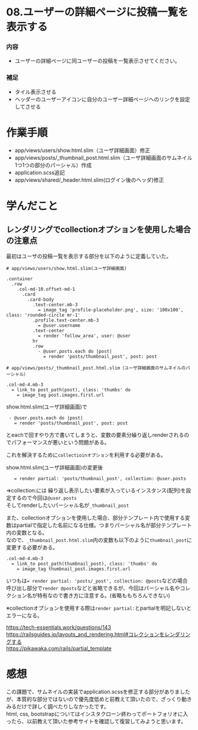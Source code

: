 # 08.ユーザーの詳細ページに投稿一覧を表示する  
### 内容
- ユーザーの詳細ページに同ユーザーの投稿を一覧表示させてください。
### 補足
- タイル表示させる
- ヘッダーのユーザーアイコンに自分のユーザー詳細ページへのリンクを設定してさせる
  
# 作業手順
- app/views/users/show.html.slim（ユーザ詳細画面）修正
- app/views/posts/_thumbnail_post.html.slim（ユーザ詳細画面のサムネイル1つ1つの部分のパーシャル）作成
- application.scss追記
- app/views/shared/_header.html.slim(ログイン後のヘッダ)修正
  
# 学んだこと
## レンダリングでcollectionオプションを使用した場合の注意点
最初はユーザの投稿一覧を表示する部分を以下のように定義していた。
```
# app/views/users/show.html.slim(ユーザ詳細画面)

.container
  .row
    .col-md-10.offset-md-1
      .card
        .card-body
          .text-center.mb-3
            = image_tag 'profile-placeholder.png', size: '100x100', class: 'rounded-circle mr-1'
          .profile.text-center.mb-3
            = @user.username
          .text-center
            = render 'follow_area', user: @user
          hr
          .row
            - @user.posts.each do |post|
              = render 'posts/thumbnail_post', post: post
```

```
# app/views/posts/_thumbnail_post.html.slim（ユーザ詳細画面のサムネイルのパーシャル）

.col-md-4.mb-3
  = link_to post_path(post), class: 'thumbs' do
    = image_tag post.images.first.url
```
  
show.html.slim(ユーザ詳細画面)で  
``` 
 - @user.posts.each do |post|
   = render 'posts/thumbnail_post', post: post
```
とeachで回すやり方で書いてしまうと、変数の要素分繰り返しrenderされるのでパフォーマンスが悪いという問題がある。  
  
これを解決するために`collectioinオプション`を利用する必要がある。  
  
show.html.slim(ユーザ詳細画面)の変更後  
```
   = render partial: 'posts/thumbnail_post', collection: @user.posts
```
=>collection:には 繰り返し表示したい要素が入っているインスタンス(配列)を設定するので今回は`@user.posts`  
そしてrenderしたいパーシャル名が`_thumbnail_post`  
  
また、collectionオプションを使用した場合、部分テンプレート内で使用する変数はpartialで指定した名前になる仕様。つまりパーシャル名が部分テンプレート内の変数となる。  
なので、`_thumbnail_post.html.slim`内の変数も以下のように`thumbnail_post`に変更する必要がある。  
```
.col-md-4.mb-3
  = link_to post_path(thumbnail_post), class: 'thumbs' do
    = image_tag thumbnail_post.images.first.url
```
  
いつもは`= render partial: 'posts/_post', collection: @posts`などの場合呼び出し部分で`render @posts`などと省略できるが、今回はパーシャル名やコレクション名が特有なので書き方に注意する。(省略ももちろんできない)  
  
※collectionオプションを使用する際は`render partial:`とpartialを明記しないとエラーになる。  
  
https://tech-essentials.work/questions/143  
https://railsguides.jp/layouts_and_rendering.html#コレクションをレンダリングする  
https://pikawaka.com/rails/partial_template  
  
# 感想
この課題で、サムネイルの実装でapplication.scssを修正する部分がありましたが、本質的な部分ではないので優先度低めと前教えて頂いたので、ざっくり動きみるだけで詳しく調べたりしなかったです。  
html, css, bootstrapについてはインスタクローン終わってポートフォリオに入ったら、以前教えて頂いた参考サイトを確認して復習してみようと思います。  
